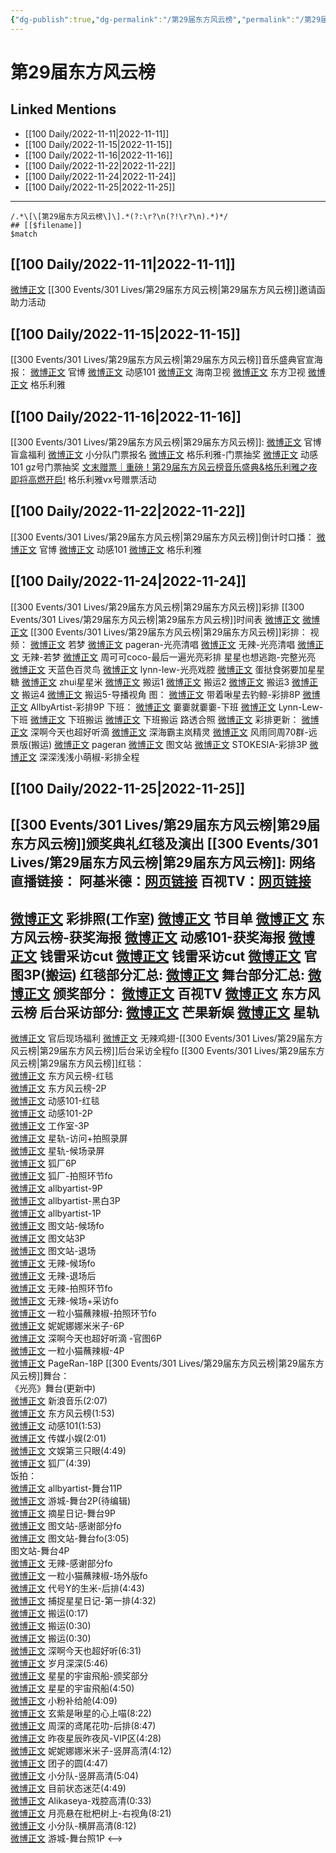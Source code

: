 ```yaml
---
{"dg-publish":true,"dg-permalink":"/第29届东方风云榜","permalink":"/第29届东方风云榜/"}
---
```



# 第29届东方风云榜

## Linked Mentions
- [[100 Daily/2022-11-11\|2022-11-11]]
- [[100 Daily/2022-11-15\|2022-11-15]]
- [[100 Daily/2022-11-16\|2022-11-16]]
- [[100 Daily/2022-11-22\|2022-11-22]]
- [[100 Daily/2022-11-24\|2022-11-24]]
- [[100 Daily/2022-11-25\|2022-11-25]]


---

```expander
/.*\[\[第29届东方风云榜\]\].*(?:\r?\n(?!\r?\n).*)*/
## [[$filename]]
$match
```
## [[100 Daily/2022-11-11\|2022-11-11]]
[微博正文](https://m.weibo.cn/5516625428/4834686092185996) [[300 Events/301 Lives/第29届东方风云榜\|第29届东方风云榜]]邀请函助力活动
## [[100 Daily/2022-11-15\|2022-11-15]]
[[300 Events/301 Lives/第29届东方风云榜\|第29届东方风云榜]]音乐盛典官宣海报：
[微博正文](http://weibo.com/7779932378/Mf7jQ169C) 官博
[微博正文](http://weibo.com/1738376280/Mf7jQ4oZv) 动感101
[微博正文](http://weibo.com/1752162633/Mf7kei7jd) 海南卫视
[微博正文](http://weibo.com/1767910704/Mf7jQ4pSX) 东方卫视
[微博正文](http://weibo.com/6215410930/Mf7E7BFOt) 格乐利雅
## [[100 Daily/2022-11-16\|2022-11-16]]
[[300 Events/301 Lives/第29届东方风云榜\|第29届东方风云榜]]:
[微博正文](http://weibo.com/7779932378/Mfg9ReDuo) 官博盲盒福利
[微博正文](http://weibo.com/5516625428/Mfho0vjsc) 小分队门票报名
[微博正文](http://weibo.com/6215410930/Mfhtg9pqw) 格乐利雅-门票抽奖
[微博正文](https://m.weibo.cn/2376221193/4836383304195487) 动感101 gz号门票抽奖
[文末赠票｜重磅！第29届东方风云榜音乐盛典&格乐利雅之夜即将高燃开启!](https://weibo.cn/sinaurl?u=https%3A%2F%2Fmp.weixin.qq.com%2Fs%2FscZYO0TP4saKtymS-eA1pg) 格乐利雅vx号赠票活动
## [[100 Daily/2022-11-22\|2022-11-22]]
[[300 Events/301 Lives/第29届东方风云榜\|第29届东方风云榜]]倒计时口播：
[微博正文](https://weibo.com/7779932378/MgcMWbogc) 官博
[微博正文](http://weibo.com/1738376280/MgcNa97Ht) 动感101
[微博正文](https://weibo.com/6215410930/MgedWeGQi) 格乐利雅
## [[100 Daily/2022-11-24\|2022-11-24]]
[[300 Events/301 Lives/第29届东方风云榜\|第29届东方风云榜]]彩排
[[300 Events/301 Lives/第29届东方风云榜\|第29届东方风云榜]]时间表
[微博正文](http://weibo.com/7516842376/MgtLXsyCw)
[微博正文](http://weibo.com/7779932378/MgtLXaW28)
[[300 Events/301 Lives/第29届东方风云榜\|第29届东方风云榜]]彩排：
视频：
[微博正文](http://weibo.com/7365108642/MgyAwxn8G) 若梦
[微博正文](http://weibo.com/7633014126/MgyFigkeG) pageran-光亮清唱
[微博正文](http://weibo.com/7495641082/MgyBFsuRa) 无辣-光亮清唱
[微博正文](https://m.weibo.cn/7495641082/4839478042301857) 无辣-若梦
[微博正文](http://weibo.com/6400678046/MgywJjF41) 周可可coco-最后一遍光亮彩排
[](https://m.weibo.cn/5219918112/4839472556410921) 星星也想逃跑-完整光亮
[微博正文](https://m.weibo.cn/6052322446/4839472913711812) 天蓝色百灵鸟
[微博正文](https://m.weibo.cn/6278506115/4839475600951596) lynn-lew-光亮戏腔
[微博正文](https://m.weibo.cn/6048634807/4839478886137880) 蛋挞食粥要加星星糖
[微博正文](https://m.weibo.cn/2539551872/4839480308010171) zhui星星米
[微博正文](http://weibo.com/6153221451/MgyqVnY1I) 搬运1
[微博正文](http://weibo.com/3199780861/MgyqzgwLB) 搬运2
[微博正文](http://weibo.com/3199780861/Mgyqmd7gS) 搬运3
[微博正文](http://weibo.com/6433509682/MgysT9KA3) 搬运4
[微博正文](http://weibo.com/6433509682/MgyKGtpPp) 搬运5-导播视角
图：
[微博正文](http://weibo.com/3246571812/MgykoeEy0) 带着啾星去钓鲸-彩排8P
[微博正文](https://m.weibo.cn/6873250805/4839481234691080) AllbyArtist-彩排9P
下班：
[微博正文](http://weibo.com/5995646854/MgyqPr9yV) 嫑嫑就嫑嫑-下班
[微博正文](http://weibo.com/6278506115/MgyyyrODt) Lynn-Lew-下班
[微博正文](http://weibo.com/5768424484/MgypTBBV5) 下班搬运
[微博正文](https://weibo.com/6293404959/MgymQtFE3) 下班搬运
路透合照
[微博正文](http://weibo.com/6433509682/MgyAyft6I) 
彩排更新：
[微博正文](http://weibo.com/3123996041/MgDm9AQ8Y) 深啊今天也超好听滴
[微博正文](http://weibo.com/6357109665/MgzMGkoTf) 深海霸主岚精灵
[微博正文](http://weibo.com/6433509682/MgDTauo7Z) 风雨同周70群-远景版(搬运)
[微博正文](http://weibo.com/7633014126/MgH08mfMb) pageran
[微博正文](http://weibo.com/6987697229/MgH4FkPCm) 图文站
[微博正文](http://weibo.com/5172011009/MgFhcoVAK) STOKESIA-彩排3P
[微博正文](http://weibo.com/1786590437/MgIeh71IH) 深深浅浅小萌椒-彩排全程
## [[100 Daily/2022-11-25\|2022-11-25]]
[[300 Events/301 Lives/第29届东方风云榜\|第29届东方风云榜]]颁奖典礼红毯及演出
[[300 Events/301 Lives/第29届东方风云榜\|第29届东方风云榜]]:
网络直播链接：
阿基米德：[网页链接](https://weibo.cn/sinaurl?u=https%3A%2F%2Fm.ajmide.com%2Ftouch%2Fplugins%2Flive%2Findex.htm%3Fid%3D8315%26pp_id%3D8315)
百视TV：[网页链接](https://weibo.cn/sinaurl?u=https%3A%2F%2Fbp-share.bestv.com.cn%2Flive%2FlivePage.html%3FliveId%3D2483%26layout%3D0)
-
[微博正文](http://weibo.com/7478855230/MgF3BkriE) 彩排照(工作室)
[微博正文](http://weibo.com/7779932378/MgDMYiLLF) 节目单
[微博正文](http://weibo.com/7779932378/MgGLxeAHw) 东方风云榜-获奖海报
[微博正文](http://weibo.com/1738376280/MgGF35Sfz) 动感101-获奖海报
[微博正文](http://weibo.com/6056974242/MgGZkEgtq) 钱雷采访cut
[微博正文](http://weibo.com/6466290670/MgHurqvEI) 钱雷采访cut
[微博正文](http://weibo.com/3123996041/MgInE6Bpc) 官图3P(搬运)
红毯部分汇总:
[微博正文](https://weibo.com/7452765754/MgGfXEIiV)
舞台部分汇总:
[微博正文](https://weibo.com/7452765754/MgHMjqFRF)
颁奖部分：
[微博正文](http://weibo.com/7516842376/MgGKRkgAf) 百视TV
[微博正文](http://weibo.com/7779932378/MgGKIaIhB) 东方风云榜
后台采访部分:
[微博正文](http://weibo.com/1591169702/MgH2Oo1rV) 芒果新娱
[微博正文](http://weibo.com/6466290670/MgHqmrNPl) 星轨
-
[微博正文](http://weibo.com/5248300719/MgD30CqlJ) 官后现场福利
[微博正文](http://weibo.com/7495641082/MgI2U3iTK) 无辣鸡翅-[[300 Events/301 Lives/第29届东方风云榜\|第29届东方风云榜]]后台采访全程fo
[[300 Events/301 Lives/第29届东方风云榜\|第29届东方风云榜]]红毯：  
[微博正文](https://weibo.com/7779932378/MgFJu9LRW) 东方风云榜-红毯  
[微博正文](http://weibo.com/7779932378/MgG2svXsX) 东方风云榜-2P  
[微博正文](http://weibo.com/1738376280/MgFJbxKXN) 动感101-红毯  
[微博正文](http://weibo.com/1738376280/MgG1liUVO) 动感101-2P  
[微博正文](https://m.weibo.cn/7478855230/4839767344157733) 工作室-3P  
[微博正文](https://m.weibo.cn/6466290670/4839763720806865) 星轨-访问+拍照录屏  
[微博正文](https://m.weibo.cn/6466290670/4839764602396353) 星轨-候场录屏  
[微博正文](http://weibo.com/6525010965/MgFHifgvH) 狐厂6P  
[微博正文](http://weibo.com/6525010965/MgFMr5tSV) 狐厂-拍照环节fo  
[微博正文](http://weibo.com/6873250805/MgFJty9fy) allbyartist-9P  
[微博正文](http://weibo.com/6873250805/MgG5wrDHi) allbyartist-黑白3P  
[微博正文](https://m.weibo.cn/6873250805/4839757979322251) allbyartist-1P  
[微博正文](http://weibo.com/6987697229/MgFHkzPfb) 图文站-候场fo  
[微博正文](http://weibo.com/6987697229/MgFN159A6) 图文站3P  
[微博正文](http://weibo.com/6987697229/MgFVY1fnX) 图文站-退场  
[微博正文](http://weibo.com/7495641082/MgFN1lEOP) 无辣-候场fo  
[微博正文](http://weibo.com/7495641082/MgFM4kcAG) 无辣-退场后  
[微博正文](http://weibo.com/7495641082/MgFRyrWNG) 无辣-拍照环节fo  
[微博正文](https://m.weibo.cn/7495641082/4839766446837862) 无辣-候场+采访fo  
[微博正文](http://weibo.com/1824010843/MgFUnEl8c) 一粒小猫蘸辣椒-拍照环节fo  
[微博正文](http://weibo.com/1848110183/MgFXr0QGL) 妮妮娜娜米米子-6P  
[微博正文](http://weibo.com/3123996041/MgFMLsEVB) 深啊今天也超好听滴 -官图6P  
[微博正文](https://m.weibo.cn/1824010843/4839761992485203) 一粒小猫蘸辣椒-4P  
[微博正文](https://m.weibo.cn/7633014126/4839767294348746) PageRan-18P
[[300 Events/301 Lives/第29届东方风云榜\|第29届东方风云榜]]舞台：  
《光亮》舞台(更新中)  
[微博正文](http://weibo.com/1266269835/MgGJKukgI) 新浪音乐(2:07)  
[微博正文](http://weibo.com/7779932378/MgGNh70NX) 东方风云榜(1:53)  
[微博正文](https://m.weibo.cn/1738376280/4839777419665375) 动感101(1:53)  
[微博正文](http://weibo.com/2116890350/MgGHcB9Q9) 传媒小娱(2:01)  
[微博正文](http://weibo.com/1371117067/MgGEUtlHo) 文娱第三只眼(4:49)  
[微博正文](https://m.weibo.cn/6525010965/4839774605807597) 狐厂(4:39)  
饭拍：  
[微博正文](http://weibo.com/6873250805/MgGOVoE1Z) allbyartist-舞台11P  
[微博正文](http://weibo.com/1801743981/MgGQQ9NXe) 游城-舞台2P(待编辑)  
[微博正文](http://weibo.com/6859101100/MgGUgyTUl) 摘星日记-舞台9P  
[微博正文](http://weibo.com/6987697229/MgGU1grMG) 图文站-感谢部分fo  
[微博正文](http://weibo.com/6987697229/MgHFcBtvX) 图文站-舞台fo(3:05)  
[](https://m.weibo.cn/6987697229/4839820578793700) 图文站-舞台4P  
[微博正文](http://weibo.com/7495641082/MgGQLFptk) 无辣-感谢部分fo  
[微博正文](http://weibo.com/1824010843/MgGMxDKe9) 一粒小猫蘸辣椒-场外版fo  
[微博正文](http://weibo.com/7394158235/MgGUpbtP7) 代号Y的生米-后排(4:43)  
[微博正文](http://weibo.com/6334522451/MgHdF11yA) 捕捉星星日记-第一排(4:32)  
[微博正文](http://weibo.com/6433509682/MgGSukN75) 搬运(0:17)  
[微博正文](http://weibo.com/6433509682/MgGUL5Iwa) 搬运(0:30)  
[微博正文](http://weibo.com/5122158435/MgHfuqMn6) 搬运(0:30)  
[微博正文](http://weibo.com/3123996041/MgI1iaFKF) 深啊今天也超好听(6:31)  
[微博正文](http://weibo.com/1600184310/MgGNLuLEm) 岁月深深(5:46)  
[微博正文](http://weibo.com/7684559488/MgGYX6z6Q) 星星的宇宙飛船-颁奖部分  
[微博正文](http://weibo.com/7684559488/MgGTK9iwn) 星星的宇宙飛船(4:50)  
[微博正文](https://weibo.com/7076979761/MgHa8jWe1) 小粉补给舱(4:09)  
[微博正文](http://weibo.com/6508489391/MgHcfuGyF) 玄紫是啾星的心上喵(8:22)  
[微博正文](http://weibo.com/1687379382/MgHhUv6Pv) 周深的鸢尾花叻-后排(8:47)  
[微博正文](http://weibo.com/5801867386/MgHmSFP0w) 昨夜星辰昨夜风-VIP区(4:28)  
[微博正文](http://weibo.com/1848110183/MgHscbz1p) 妮妮娜娜米米子-竖屏高清(4:12)  
[微博正文](http://weibo.com/1470626542/MgHYOfMwO) 团子的圆(4:47)  
[微博正文](http://weibo.com/5516625428/MgH9ABxr6) 小分队-竖屏高清(5:04)  
[微博正文](https://weibo.com/1774358264/MgHT8zghU) 目前状态迷茫(4:49)  
[微博正文](http://weibo.com/1415574355/MgHw2D5da) Alikaseya-戏腔高清(0:33)  
[微博正文](http://weibo.com/6626954479/MgIgss61O) 月亮悬在枇杷树上-右视角(8:21)  
[微博正文](http://weibo.com/5516625428/MgIhSdSm1) 小分队-横屏高清(8:12)  
[微博正文](http://weibo.com/1801743981/MgInfvx3O) 游城-舞台照1P
<-->
